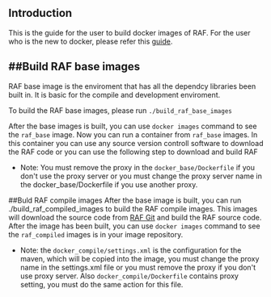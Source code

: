 ## Introduction
This is the guide for the user to build docker images of RAF. For the user who is the new to docker, please refer this [guide](https://docs.docker.com/userguide/).

##Build RAF base images
----------
RAF base image is the enviroment that has all the dependcy libraries been built in. It is basic for the compile and development 
enviroment.

To build the RAF base images, please run `./build_raf_base_images`

After the base images is built, you can use `docker images` command to see the `raf_base` image. Now you can run a container 
from `raf_base` images. In this container you can use any source version controll software to download the RAF code or you can
use the following step to download and build RAF

 * Note: You must remove the proxy in the `docker_base/Dockerfile` if you don't use the proxy server or you must change the 
   proxy server name in the docker_base/Dockerfile if you use another proxy. 

##Buld RAF compile images
After the base image is built, you can run ./build_raf_compiled_images to build the RAF compile images. This images will download
the source code from [RAF Git](https://github.com/RealtimeAnalyticsFramework/raf.git) and build the RAF source code. After the image 
has been built, you can use `docker images` command to see the `raf_compiled` images is in your image repository.
 
 * Note: the `docker_compile/settings.xml` is the configuration for the maven, which will be copied into the image, you must
   change the proxy name in the settings.xml file or you must remove the proxy if you don't use proxy server. Also 
   `docker_compile/Dockerfile` contains proxy setting, you must do the same action for this file.
